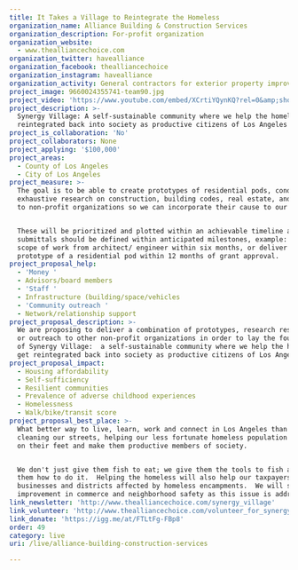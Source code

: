 ```yaml
---
title: It Takes a Village to Reintegrate the Homeless
organization_name: Alliance Building & Construction Services
organization_description: For-profit organization
organization_website:
  - www.thealliancechoice.com
organization_twitter: havealliance
organization_facebook: thealliancechoice
organization_instagram: havealliance
organization_activity: General contractors for exterior property improvements
project_image: 9660024355741-team90.jpg
project_video: 'https://www.youtube.com/embed/XCrtiYQynKQ?rel=0&amp;showinfo=0'
project_description: >-
  Synergy Village: A self-sustainable community where we help the homeless get
  reintegrated back into society as productive citizens of Los Angeles
project_is_collaboration: 'No'
project_collaborators: None
project_applying: '$100,000'
project_areas:
  - County of Los Angeles
  - City of Los Angeles
project_measure: >-
  The goal is to be able to create prototypes of residential pods, conduct
  exhaustive research on construction, building codes, real estate, and outreach
  to non-profit organizations so we can incorporate their cause to our mission.


  These will be prioritized and plotted within an achievable timeline and
  submittals should be defined within anticipated milestones, example: deliver a
  scope of work from architect/ engineer within six months, or deliver a
  prototype of a residential pod within 12 months of grant approval.
project_proposal_help:
  - 'Money '
  - Advisors/board members
  - 'Staff '
  - Infrastructure (building/space/vehicles
  - 'Community outreach '
  - Network/relationship support
project_proposal_description: >-
  We are proposing to deliver a combination of prototypes, research results and/
  or outreach to other non-profit organizations in order to lay the foundations
  of Synergy Village:  a self-sustainable community where we help the homeless
  get reintegrated back into society as productive citizens of Los Angeles.
project_proposal_impact:
  - Housing affordability
  - Self-sufficiency
  - Resilient communities
  - Prevalence of adverse childhood experiences
  - Homelessness
  - Walk/bike/transit score
project_proposal_best_place: >-
  What better way to live, learn, work and connect in Los Angeles than by
  cleaning our streets, helping our less fortunate homeless population get back
  on their feet and make them productive members of society.


  We don't just give them fish to eat; we give them the tools to fish and remind
  them how to do it.  Helping the homeless will also help our taxpayers;
  businesses and districts affected by homeless encampments.  We will see
  improvement in commerce and neighborhood safety as this issue is addressed.
link_newsletter: 'http://www.thealliancechoice.com/synergy_village'
link_volunteer: 'http://www.thealliancechoice.com/volunteer_for_synergy_village'
link_donate: 'https://igg.me/at/FTLtFg-FBp8'
order: 49
category: live
uri: /live/alliance-building-construction-services

---
```


